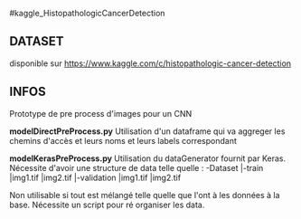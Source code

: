 #kaggle_HistopathologicCancerDetection

## DATASET
disponible sur https://www.kaggle.com/c/histopathologic-cancer-detection

## INFOS
Prototype de pre process d'images pour un CNN


**modelDirectPreProcess.py**
Utilisation d'un dataframe qui va aggreger les chemins d'accès et leurs noms et leurs labels correspondant

**modelKerasPreProcess.py**
Utilisation du dataGenerator fournit par Keras. Nécessite d'avoir une structure de data telle quelle :
-Dataset
  |-train
     |img1.tif
     |img2.tif
  |-validation
     |img1.tif
     |img2.tif
  
Non utilisable si tout est mélangé telle quelle que l'ont à les données à la base. Nécessite un script pour ré organiser les data.
